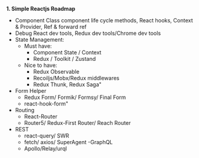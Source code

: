 **1. Simple Reactjs Roadmap**

- Component	Class component life cycle methods, React hooks, Context & Provider, Ref & forward ref
- Debug	React dev tools, Redux dev tools/Chrome dev tools
- State Management:
  + Must have:
    - Component State / Context
    - Redux / Toolkit / Zustand
  + Nice to have: 
    - Redux Observable
    - Recoiljs/Mobx/Redux middlewares
    - Redux Thunk, Redux Saga"
- Form Helper
  - Redux Form/ Formik/ Formsy/ Final Form
  - react-hook-form"
- Routing
  - React-Router
  - Router5/ Redux-First Router/ Reach Router
- REST
  - react-query/ SWR
  - fetch/ axios/ SuperAgent
-GraphQL
  - Apollo/Relay/urql
